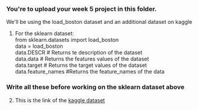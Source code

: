 ### You're to upload your week 5 project in this folder. 

We'll be using the load_boston dataset and an additional dataset on kaggle<br/>
1.  For the sklearn dataset:<br/>
    from sklearn.datasets import load_boston<br/>
    data = load_boston<br/>
    data.DESCR # Returns te description of the dataset<br/>
    data.data # Returns the features values of the dataset<br/>
    data.target # Returns the target values of the dataset<br/>
    data.feature_names #Returns the feature_names of the data<br/>
### Write all these before working on the sklearn dataset above
   
2. This is the link of the [kaggle dataset](https://www.kaggle.com/c/house-prices-advanced-regression-techniques)
